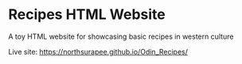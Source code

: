 # Recipes HTML Website
A toy HTML website for showcasing basic recipes in western culture

Live site: https://northsurapee.github.io/Odin_Recipes/

